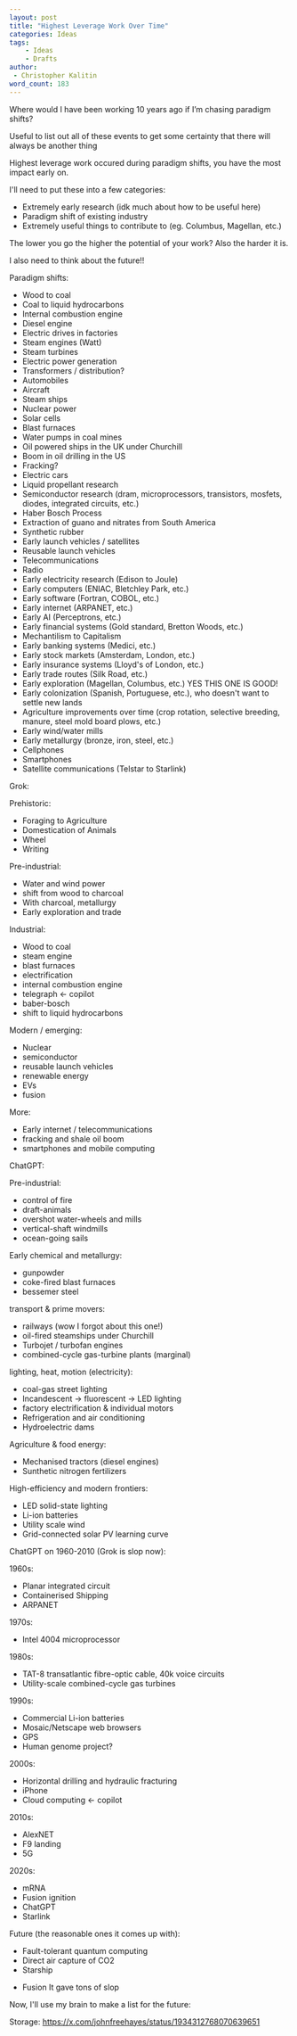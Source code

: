 ```yaml
---
layout: post
title: "Highest Leverage Work Over Time"
categories: Ideas
tags:
    - Ideas
    - Drafts
author:
 - Christopher Kalitin
word_count: 183
---
```

<head>
    <meta property="og:image" content="{{site.url}}/assets/images/nasa-end-state/msr.jpg">
</head>

Where would I have been working 10 years ago if I’m chasing paradigm shifts?

Useful to list out all of these events to get some certainty that there will always be another thing

Highest leverage work occured during paradigm shifts, you have the most impact early on.

I'll need to put these into a few categories:
- Extremely early research (idk much about how to be useful here)
- Paradigm shift of existing industry
- Extremely useful things to contribute to (eg. Columbus, Magellan, etc.)

The lower you go the higher the potential of your work? Also the harder it is.

I also need to think about the future!!

Paradigm shifts:
- Wood to coal
- Coal to liquid hydrocarbons
- Internal combustion engine
- Diesel engine
- Electric drives in factories
- Steam engines (Watt)
- Steam turbines
- Electric power generation
- Transformers / distribution?
- Automobiles
- Aircraft
- Steam ships
- Nuclear power
- Solar cells
- Blast furnaces
- Water pumps in coal mines
- Oil powered ships in the UK under Churchill
- Boom in oil drilling in the US
- Fracking?
- Electric cars
- Liquid propellant research
- Semiconductor research (dram, microprocessors, transistors, mosfets, diodes, integrated circuits, etc.)
- Haber Bosch Process
- Extraction of guano and nitrates from South America
- Synthetic rubber
- Early launch vehicles / satellites
- Reusable launch vehicles
- Telecommunications
- Radio
- Early electricity research (Edison to Joule)
- Early computers (ENIAC, Bletchley Park, etc.)
- Early software (Fortran, COBOL, etc.)
- Early internet (ARPANET, etc.)
- Early AI (Perceptrons, etc.)
- Early financial systems (Gold standard, Bretton Woods, etc.)
- Mechantilism to Capitalism
- Early banking systems (Medici, etc.)
- Early stock markets (Amsterdam, London, etc.)
- Early insurance systems (Lloyd's of London, etc.)
- Early trade routes (Silk Road, etc.)
- Early exploration (Magellan, Columbus, etc.) YES THIS ONE IS GOOD!
- Early colonization (Spanish, Portuguese, etc.), who doesn't want to settle new lands
- Agriculture improvements over time (crop rotation, selective breeding, manure, steel mold board plows, etc.)
- Early wind/water mills
- Early metallurgy (bronze, iron, steel, etc.)
- Cellphones
- Smartphones
- Satellite communications (Telstar to Starlink)


Grok:

Prehistoric:
- Foraging to Agriculture
- Domestication of Animals
- Wheel
- Writing

Pre-industrial:
- Water and wind power
- shift from wood to charcoal
- With charcoal, metallurgy
- Early exploration and trade

Industrial:
- Wood to coal
- steam engine
- blast furnaces
- electrification
- internal combustion engine
- telegraph <- copilot
- baber-bosch
- shift to liquid hydrocarbons

Modern / emerging:
- Nuclear
- semiconductor
- reusable launch vehicles
- renewable energy
- EVs
- fusion

More:
- Early internet / telecommunications
- fracking and shale oil boom
- smartphones and mobile computing

ChatGPT:

Pre-industrial:
- control of fire
- draft-animals
- overshot water-wheels and mills
- vertical-shaft windmills
- ocean-going sails

Early chemical and metallurgy:
- gunpowder
- coke-fired blast furnaces
- bessemer steel

transport & prime movers:
- railways (wow I forgot about this one!)
- oil-fired steamships under Churchill
- Turbojet / turbofan engines
- combined-cycle gas-turbine plants (marginal)

lighting, heat, motion (electricity):
- coal-gas street lighting
- Incandescent -> fluorescent -> LED lighting
- factory electrification & individual motors
- Refrigeration and air conditioning
- Hydroelectric dams

Agriculture & food energy:
- Mechanised tractors (diesel engines)
- Sunthetic nitrogen fertilizers

High-efficiency and modern frontiers:
- LED solid-state lighting
- Li-ion batteries
- Utility scale wind
- Grid-connected solar PV learning curve

ChatGPT on 1960-2010 (Grok is slop now):

1960s:
- Planar integrated circuit
- Containerised Shipping
- ARPANET

1970s:
- Intel 4004 microprocessor

1980s:
- TAT-8 transatlantic fibre-optic cable, 40k voice circuits
- Utility-scale combined-cycle gas turbines

1990s:
- Commercial Li-ion batteries
- Mosaic/Netscape web browsers
- GPS
- Human genome project?

2000s:
- Horizontal drilling and hydraulic fracturing
- iPhone
- Cloud computing <- copilot

2010s:
- AlexNET
- F9 landing
- 5G

2020s:
- mRNA
- Fusion ignition
- ChatGPT
- Starlink

Future (the reasonable ones it comes up with):
- Fault-tolerant quantum computing
- Direct air capture of CO2
- Starship
+ Fusion
It gave tons of slop

Now, I'll use my brain to make a list for the future:

Storage:
https://x.com/johnfreehayes/status/1934312768070639651

